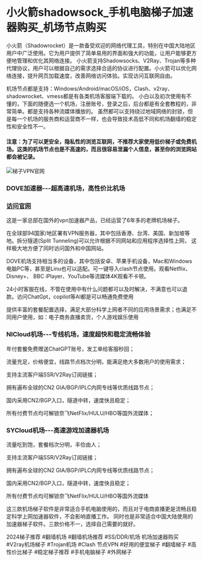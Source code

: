 # 小火箭shadowsock_手机电脑梯子加速器购买_机场节点购买

小火箭（Shadowrocket）是一款备受欢迎的网络代理工具，特别在中国大陆地区用户中广泛使用。它为用户提供了简单易用的界面和强大的功能，让用户能够更方便地管理和优化其网络连接。
小火箭支持Shadowsocks、V2Ray、Trojan等多种代理协议，用户可以根据自己的需求选择合适的协议进行配置。小火箭可以优化网络连接，提升网页加载速度，改善网络访问体验。实现访问互联网自由。

机场节点都是支持：Windows/Android/macOS/iOS，Clash、v2ray、shadowrocket、vmess都是有各类机场客服端下载的。
小白以及初次使用有不懂的，下面的随便选一个机场，注册账号，登录之后，后台都是有全套教程的，非常简单。都是支持各种流媒体播放的。
虽然都可以支持绕过地域网络的封锁，但是每一个机场的服务商和运营商不一样，也会导致技术高低不同和机场翻墙的稳定性和安全性不一。

#### 注意：为了可以更安全，隐私性的浏览互联网，不推荐大家使用低价梯子或免费机场。这类的机场节点也是不高速的，而且很容易泄漏个人信息，甚至你的浏览网站都会被记录。


![梯子VPN官网](https://github.com/user-attachments/assets/758cd33f-6647-45c5-91d9-c79fc748d7e7)


### DOVE加速器---超高速机场，高性价比机场
### [访问官网](https://dove8.cc/a.php?alavBTtF8UB)

这是一家总部在国外的vpn加速器产品，已经运营了6年多的老牌机场梯子。

在全球部94国家/地区署有VPN服务器，其中包括香港、台湾、美国、新加坡等地。拆分隧道(Split Tunneling)可以允许根据不同网站和应用程序选择性上网，
这样极大地方便了同时访问国外和中国网站。

DOVE机场支持相当多的设备，其中包括安卓、苹果手机设备，Mac和Windows电脑PC等，甚至是Linu也可以适配。可一键导入clash节点使用。观看Netflix、Disney+、
BBC iPlayer、YouTube等流媒体4K观看不卡顿。

24小时客服在线，不管在使用中有什么问题都可以及时解决，不满意也可以退款。访问ChatGpt，copilot等AI都是可以畅通免费使用

提供丰富的套餐配置选择，满足大部分科学上网者不同的应用场景需求；也满足不同用户使用，如：电子商务直播卖货，个人游戏娱乐使用

### NICloud机场---专线机场，速度超快和稳定流畅体验

年付套餐免费赠送ChatGPT账号，发工单给客服秒回；

流量充足，价格便宜，线路节点档次分明，能满足绝大多数用户的使用需求；

支持主流客户端SSR/V2Ray订阅链接；

拥有遍布全球的CN2 GIA/BGP/IPLC内网专线等优质线路节点；

国内采用CN2/BGP入口，隧道中转，速度快且稳定；

所有付费节点均可解锁奈飞NetFlix/HULU/HBO等国外流媒体；

### SYCloud机场---高速游戏加速器机场

流量吃到饱，套餐档次分明，丰俭由人；

支持主流客户端SSR/V2Ray订阅链接；

拥有遍布全球的CN2 GIA/BGP/IPLC内网专线等优质线路节点；

国内采用CN2/BGP入口，隧道中转，速度快且稳定；

所有付费节点均可解锁奈飞NetFlix/HULU/HBO等国外流媒体

这三款机场梯子软件是非常适合手机电脑使用的，而且对于电商直播更是流畅且稳定科学上网加速器软件，不会影响直播工作。 同时也是非常适合中国大陆使用的加速器梯子软件。三款价格不一，选择自己需要的就好。

2024梯子推荐 #翻墙机场 #翻墙机场推荐 #SS/DDR/机场 机场加速器购买 #V2ray机场梯子 #Trojan机场 #Clash
节点VPN #好用的便宜梯子 #翻墙梯子 #高性价比梯子 #稳定梯子推荐 #手机电脑梯子 #外网梯子
